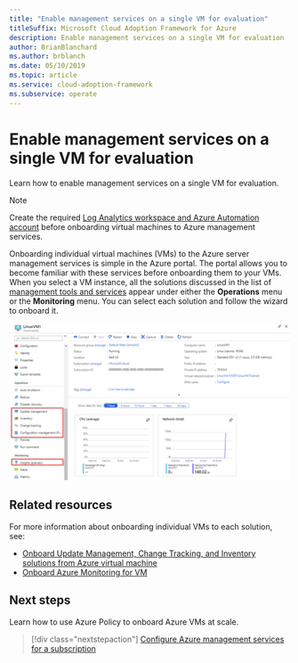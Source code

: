 ```yaml
---
title: "Enable management services on a single VM for evaluation"
titleSuffix: Microsoft Cloud Adoption Framework for Azure
description: Enable management services on a single VM for evaluation
author: BrianBlanchard
ms.author: brblanch
ms.date: 05/10/2019
ms.topic: article
ms.service: cloud-adoption-framework
ms.subservice: operate
---
```


# Enable management services on a single VM for evaluation

Learn how to enable management services on a single VM for evaluation.

> [!NOTE]
> Create the required [Log Analytics workspace and Azure Automation account](./prerequisites.md#create-a-workspace-and-automation-account) before onboarding virtual machines to Azure management services.

Onboarding individual virtual machines (VMs) to the Azure server management services is simple in the Azure portal. The portal allows you to become familiar with these services before onboarding them to your VMs. When you select a VM instance, all the solutions discussed in the list of [management tools and services](./tools-services.md) appear under either the **Operations** menu or the **Monitoring** menu. You can select each solution and follow the wizard to onboard it.

![Screenshot of virtual machine settings in the Azure portal](./media/onboarding-single-vm.png)

## Related resources

For more information about onboarding individual VMs to each solution, see:

- [Onboard Update Management, Change Tracking, and Inventory solutions from Azure virtual machine](https://docs.microsoft.com/azure/automation/automation-onboard-solutions-from-vm)
- [Onboard Azure Monitoring for VM](https://docs.microsoft.com/azure/azure-monitor/insights/vminsights-enable-single-vm)

## Next steps

Learn how to use Azure Policy to onboard Azure VMs at scale.

> [!div class="nextstepaction"]
> [Configure Azure management services for a subscription](./onboard-at-scale.md)

